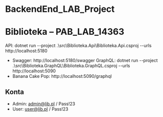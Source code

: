 # BackendEnd_LAB_Project
# Biblioteka – PAB_LAB_14363
API: dotnet run --project .\src\Biblioteka.Api\Biblioteka.Api.csproj --urls http://localhost:5180
   - Swagger: http://localhost:5180/swagger
GraphQL: dotnet run --project .\src\Biblioteka.GraphQL\Biblioteka.GraphQL.csproj --urls http://localhost:5090
   - Banana Cake Pop: http://localhost:5090/graphql

## Konta
- Admin: admin@lib.pl / Pass!23
- User:  user@lib.pl  / Pass!23
